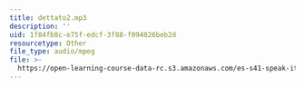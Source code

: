 ```yaml
---
title: dettato2.mp3
description: ''
uid: 1f84fb8c-e75f-edcf-3f88-f094026beb2d
resourcetype: Other
file_type: audio/mpeg
file: >-
  https://open-learning-course-data-rc.s3.amazonaws.com/es-s41-speak-italian-with-your-mouth-full-spring-2012/1f84fb8ce75fedcf3f88f094026beb2d_dettato2.mp3
---
```

